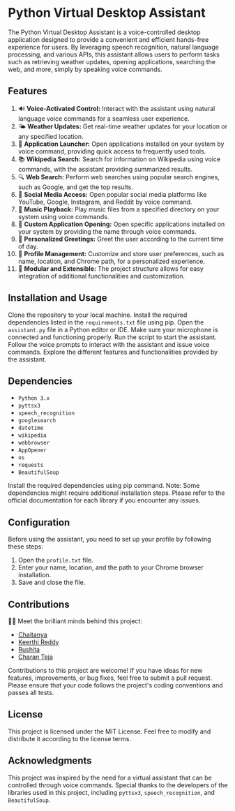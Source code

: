 # Python Virtual Desktop Assistant

The Python Virtual Desktop Assistant is a voice-controlled desktop application designed to provide a convenient and efficient hands-free experience for users. By leveraging speech recognition, natural language processing, and various APIs, this assistant allows users to perform tasks such as retrieving weather updates, opening applications, searching the web, and more, simply by speaking voice commands.

## Features
1. 🔊 **Voice-Activated Control:** Interact with the assistant using natural language voice commands for a seamless user experience.
2. 🌤️ **Weather Updates:** Get real-time weather updates for your location or any specified location.
3. 🚀 **Application Launcher:** Open applications installed on your system by voice command, providing quick access to frequently used tools.
4. 📚 **Wikipedia Search:** Search for information on Wikipedia using voice commands, with the assistant providing summarized results.
5. 🔍 **Web Search:** Perform web searches using popular search engines, such as Google, and get the top results.
6. 📱 **Social Media Access:** Open popular social media platforms like YouTube, Google, Instagram, and Reddit by voice command.
7. 🎵 **Music Playback:** Play music files from a specified directory on your system using voice commands.
8. 🎯 **Custom Application Opening:** Open specific applications installed on your system by providing the name through voice commands.
9. 🌅 **Personalized Greetings:** Greet the user according to the current time of day.
10. 🧩 **Profile Management:** Customize and store user preferences, such as name, location, and Chrome path, for a personalized experience.
11. 🧰 **Modular and Extensible:** The project structure allows for easy integration of additional functionalities and customization.

## Installation and Usage
Clone the repository to your local machine.
Install the required dependencies listed in the `requirements.txt` file using pip.
Open the `assistant.py` file in a Python editor or IDE.
Make sure your microphone is connected and functioning properly.
Run the script to start the assistant.
Follow the voice prompts to interact with the assistant and issue voice commands.
Explore the different features and functionalities provided by the assistant.

## Dependencies
- `Python 3.x`
- `pyttsx3`
- `speech_recognition`
- `googlesearch`
- `datetime`
- `wikipedia`
- `webbrowser`
- `AppOpener`
- `os`
- `requests`
- `BeautifulSoup`

Install the required dependencies using pip command. Note: Some dependencies might require additional installation steps. Please refer to the official documentation for each library if you encounter any issues.

## Configuration
Before using the assistant, you need to set up your profile by following these steps:

1. Open the `profile.txt` file.
2. Enter your name, location, and the path to your Chrome browser installation.
3. Save and close the file.

## Contributions
👨‍💻 Meet the brilliant minds behind this project:
- [Chaitanya](https://github.com/CHAITANYA000003)
- [Keerthi Reddy](https://github.com/Keerthimanambakam)
- [Rushita](https://github.com/rushitagandham)
- [Charan Teja](https://github.com/Charantej07)
  
Contributions to this project are welcome! If you have ideas for new features, improvements, or bug fixes, feel free to submit a pull request. Please ensure that your code follows the project's coding conventions and passes all tests.

## License
This project is licensed under the MIT License. Feel free to modify and distribute it according to the license terms.

## Acknowledgments
This project was inspired by the need for a virtual assistant that can be controlled through voice commands.
Special thanks to the developers of the libraries used in this project, including `pyttsx3`, `speech_recognition`, and `BeautifulSoup`.
